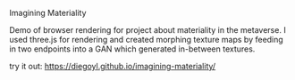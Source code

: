 Imagining Materiality

Demo of browser rendering for project about materiality in the metaverse. I used three.js for rendering and created morphing texture maps by feeding in two endpoints into a GAN which generated in-between textures.

try it out: https://diegoyl.github.io/imagining-materiality/
